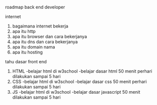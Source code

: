 roadmap back end developer

internet

1. bagaimana internet bekerja
2. apa itu http
3. apa itu browser dan cara bekerjanya
4. apa itu dns dan cara bekerjanya
5. apa itu domain nama
6. apa itu hosting

tahu dasar front end
1. HTML
    -belajar html di w3school
    -belajar dasar html 50 menit perhari dilakukan sampai 5 hari 
2. CSS
    -belajar html di w3school
    -belajar dasar css 50 menit perhari dilakukan sampai 5 hari 
3. JS
    -belajar html di w3school
    -belajar dasar javascript 50 menit dilakukan sampai 5 hari 